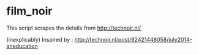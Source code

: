 film_noir
=========

This script scrapes the details from http://technoir.nl/ 

(inexplicably) Inspired by : http://technoir.nl/post/92421448058/july2014-aneducation


